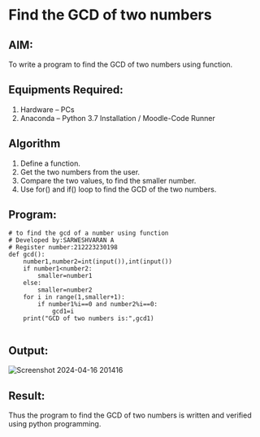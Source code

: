 # Find the GCD of two numbers

## AIM:
To write a program to find the GCD of two numbers using function.

## Equipments Required:
1. Hardware – PCs
2. Anaconda – Python 3.7 Installation / Moodle-Code Runner

## Algorithm
1. Define a function.
2. Get the two numbers from the user.
3. Compare the two values, to find the smaller number.
4. Use for() and if() loop to find the GCD of the two numbers.

## Program:
```
# to find the gcd of a number using function
# Developed by:SARWESHVARAN A
# Register number:212223230198
def gcd():
    number1,number2=int(input()),int(input())
    if number1<number2:
        smaller=number1
    else:
        smaller=number2
    for i in range(1,smaller+1):
        if number1%i==0 and number2%i==0:
            gcd1=i
    print("GCD of two numbers is:",gcd1)
        
```

## Output:
![Screenshot 2024-04-16 201416](https://github.com/SarweshvaranA/GCD-of-two-numbers/assets/146930981/03654f94-2e22-441e-a42b-bef9b62fb640)


## Result:
Thus the program to find the GCD of two numbers is written and verified using python programming.
